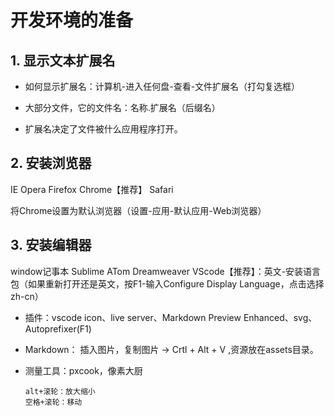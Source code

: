 # 开发环境的准备

## 1. 显示文本扩展名

- 如何显示扩展名：计算机-进入任何盘-查看-文件扩展名（打勾复选框）

- 大部分文件，它的文件名：名称.扩展名（后缀名）

- 扩展名决定了文件被什么应用程序打开。

## 2. 安装浏览器

IE
Opera
Firefox
Chrome【推荐】
Safari

将Chrome设置为默认浏览器（设置-应用-默认应用-Web浏览器）

## 3. 安装编辑器

window记事本
Sublime
ATom
Dreamweaver
VScode【推荐】：英文-安装语言包（如果重新打开还是英文，按F1-输入Configure Display Language，点击选择zh-cn）

- 插件：vscode icon、live server、Markdown Preview Enhanced、svg、Autoprefixer(F1)

- Markdown：
    插入图片，复制图片 ->  Crtl + Alt + V ,资源放在assets目录。

- 测量工具：pxcook，像素大厨
  
  ```
  alt+滚轮：放大缩小
  空格+滚轮：移动
  ```
